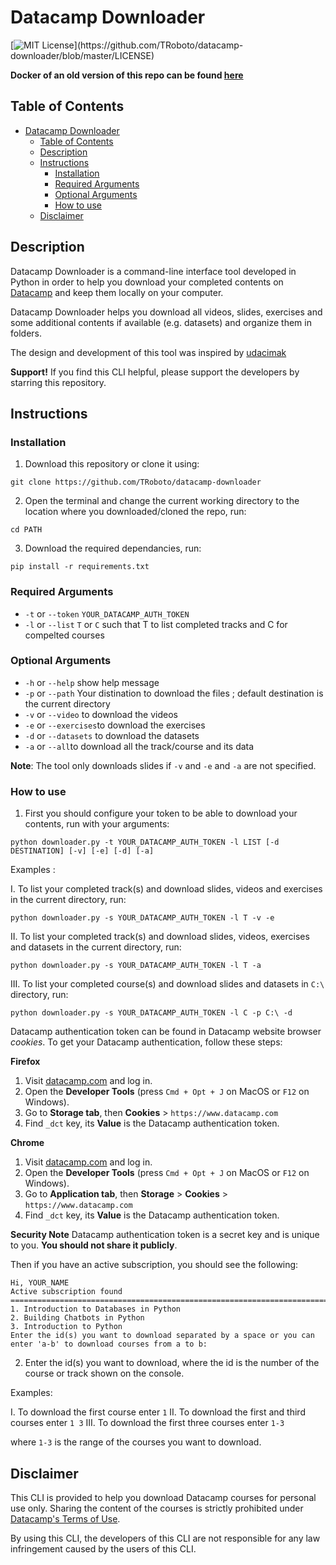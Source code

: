 # Datacamp Downloader
[![MIT License](https://img.shields.io/apm/l/atomic-design-ui.svg?)](https://github.com/TRoboto/datacamp-downloader/blob/master/LICENSE)

**Docker of an old version of this repo can be found [here](https://github.com/amughrabi/datacamp-downloader)**

## Table of Contents
- [Datacamp Downloader](#datacamp-downloader)
  - [Table of Contents](#table-of-contents)
  - [Description](#description)
  - [Instructions](#instructions)
    - [Installation](#installation)
    - [Required Arguments](#required-arguments)
    - [Optional Arguments](#optional-arguments)
    - [How to use](#how-to-use)
  - [Disclaimer](#disclaimer)

## Description
Datacamp Downloader is a command-line interface tool developed in Python
in order to help you download your completed contents on [Datacamp](https://datacamp.com)
and keep them locally on your computer.

Datacamp Downloader helps you download all videos, slides, exercises and some additional
contents if available (e.g. datasets) and organize them in folders.

The design and development of this tool was inspired by [udacimak](https://github.com/udacimak/udacimak)

**Support!**
If you find this CLI helpful, please support the developers by starring this repository.

## Instructions

### Installation
1. Download this repository or clone it using:
```
git clone https://github.com/TRoboto/datacamp-downloader
```
2. Open the terminal and change the current working directory to the location where you downloaded/cloned the repo, run:
```
cd PATH
```
3. Download the required dependancies, run:
```
pip install -r requirements.txt
```
### Required Arguments

* `-t` or `--token` `YOUR_DATACAMP_AUTH_TOKEN`
* `-l` or `--list` `T` or `C` such that T to list completed tracks and C for compelted courses

### Optional Arguments
* `-h` or `--help` show help message
* `-p` or `--path` Your distination to download the files ; default destination is the current directory
* `-v` or `--video` to download the videos
* `-e` or `--exercises`to download the exercises
* `-d` or `--datasets` to download the datasets
* `-a` or `--all`to download all the track/course and its data

**Note**: The tool only downloads slides if `-v` and `-e` and `-a` are not specified.

### How to use
1. First you should configure your token to be able to download your contents, run with your arguments:
```
python downloader.py -t YOUR_DATACAMP_AUTH_TOKEN -l LIST [-d DESTINATION] [-v] [-e] [-d] [-a]
```
Examples :

I. To list your completed track(s) and download slides, videos and exercises in the current directory, run:
```
python downloader.py -s YOUR_DATACAMP_AUTH_TOKEN -l T -v -e
```
II. To list your completed track(s) and download slides, videos, exercises and datasets in the current directory, run:
```
python downloader.py -s YOUR_DATACAMP_AUTH_TOKEN -l T -a
```
III. To list your completed course(s) and download slides and datasets in `C:\` directory, run:
```
python downloader.py -s YOUR_DATACAMP_AUTH_TOKEN -l C -p C:\ -d
```

Datacamp authentication token can be found in Datacamp website browser _cookies_.
To get your Datacamp authentication, follow these steps:

**Firefox**
  1. Visit [datacamp.com](https://datacamp.com) and log in.
  2. Open the **Developer Tools** (press `Cmd + Opt + J` on MacOS or `F12` on Windows).
  3. Go to **Storage tab**, then **Cookies** > `https://www.datacamp.com`
  4. Find `_dct` key, its **Value** is the Datacamp authentication token.

**Chrome**
  1. Visit [datacamp.com](https://datacamp.com) and log in.
  2. Open the **Developer Tools** (press `Cmd + Opt + J` on MacOS or `F12` on Windows).
  3. Go to **Application tab**, then **Storage** > **Cookies** > `https://www.datacamp.com`
  4. Find `_dct` key, its **Value** is the Datacamp authentication token.

**Security Note**
Datacamp authentication token is a secret key and is unique to you. **You should not share it publicly**.

Then if you have an active subscription, you should see the following:
```
Hi, YOUR_NAME
Active subscription found
====================================================================================================
1. Introduction to Databases in Python
2. Building Chatbots in Python
3. Introduction to Python
Enter the id(s) you want to download separated by a space or you can enter 'a-b' to download courses from a to b:
```
2. Enter the id(s) you want to download, where the id is the number of the course or track shown on the console.

Examples:

I. To download the first course enter `1`
II. To download the first and third courses enter `1 3`
III. To download the first three courses enter `1-3`

where `1-3` is the range of the courses you want to download.

## Disclaimer
This CLI is provided to help you download Datacamp courses for personal use only. Sharing the content of the courses is strictly prohibited under [Datacamp's Terms of Use](https://www.datacamp.com/terms-of-use/).

By using this CLI, the developers of this CLI are not responsible for any law infringement caused by the users of this CLI.
